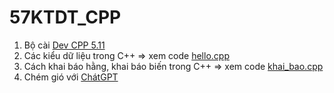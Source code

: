 # 57KTDT_CPP

1. Bộ cài [Dev CPP 5.11](https://orwelldevcpp.blogspot.com/2015/04/dev-c-511-released.html)
2. Các kiểu dữ liệu trong C++ => xem code [hello.cpp](code/hello.cpp)
3. Cách khai báo hằng, khai báo biến trong C++ => xem code [khai_bao.cpp](code/khai_bao.cpp)
4. Chém gió với [ChátGPT](https://chatgpt.com/share/66e7da28-e030-800a-a62e-0e1b4ee0fae7)
